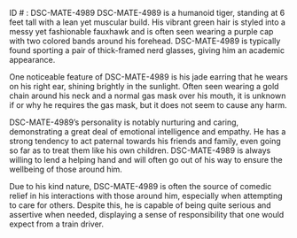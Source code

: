 ID # : DSC-MATE-4989
DSC-MATE-4989 is a humanoid tiger, standing at 6 feet tall with a lean yet muscular build. His vibrant green hair is styled into a messy yet fashionable fauxhawk and is often seen wearing a purple cap with two colored bands around his forehead. DSC-MATE-4989 is typically found sporting a pair of thick-framed nerd glasses, giving him an academic appearance.

One noticeable feature of DSC-MATE-4989 is his jade earring that he wears on his right ear, shining brightly in the sunlight. Often seen wearing a gold chain around his neck and a normal gas mask over his mouth, it is unknown if or why he requires the gas mask, but it does not seem to cause any harm.

DSC-MATE-4989’s personality is notably nurturing and caring, demonstrating a great deal of emotional intelligence and empathy. He has a strong tendency to act paternal towards his friends and family, even going so far as to treat them like his own children. DSC-MATE-4989 is always willing to lend a helping hand and will often go out of his way to ensure the wellbeing of those around him.

Due to his kind nature, DSC-MATE-4989 is often the source of comedic relief in his interactions with those around him, especially when attempting to care for others. Despite this, he is capable of being quite serious and assertive when needed, displaying a sense of responsibility that one would expect from a train driver.